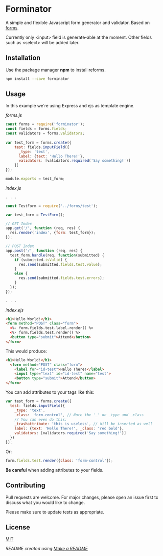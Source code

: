 # Forminator

A simple and flexible Javascript form generator and validator. Based on [forms](https://github.com/caolan/forms).

Currently only \<input\> field is generate-able at the moment.
Other fields such as \<select\> will be added later.

## Installation

Use the package manager **npm** to install reforms.

```bash
npm install --save forminator
```

## Usage
In this example we're using Express and ejs as template engine.

*forms.js*
```javascript
const forms = require('forminator');
const fields = forms.fields;
const validators = forms.validators;
 
var test_form = forms.create({
    test: fields.inputField({
      _type: 'text',
      label: {text: 'Hello There!'},
      validators: [validators.required('Say something!')]
    })
});

module.exports = test_form;
```
*index.js*
```javascript
. . .

const TestForm = require('../forms/test');

var test_form = TestForm();

// GET Index
app.get('/', function (req, res) {
  res.render('index', {form: test_form});
});

// POST Index
app.post('/', function (req, res) {
  test_form.handle(req, function(submitted) {
    if (submitted.isValid) {
      res.send(submitted.fields.test.value);
    }
    else {
      res.send(submitted.fields.test.errors);
    }
  });
});

. . .
```

*index.ejs*
```html
<h1>Hello World!</h1>
<form method="POST" class="form">
  <%- form.fields.test.label.render() %>
  <%- form.fields.test.render() %>
  <button type="submit">Attend</button>
</form>
```
This would produce:
```html
<h1>Hello World!</h1>
  <form method="POST" class="form">
    <label for="id-test">Hello There!</label>
    <input type="text" id="id-test" name="test">
    <button type="submit">Attend</button>
</form>
```

You can add attributes to your tags like this:
```javascript
var test_form = forms.create({
  test: fields.inputField({
    _type: 'text',
    _class: 'form-control', // Note the '_' on _type and _class
    // You can even do this:
    _trashattribute: 'this is useless', // Will be inserted as well
    label: {text: 'Hello There!', _class: 'red bold'},
    validators: [validators.required('Say something!')]
  })
});
```
Or:
```javascript
form.fields.test.render({class: 'form-control'});
```
**Be careful** when adding attributes to your fields.


## Contributing
Pull requests are welcome. For major changes, please open an issue first to discuss what you would like to change.

Please make sure to update tests as appropriate.

## License
[MIT](https://choosealicense.com/licenses/mit/)

*README created using [Make a README](https://www.makeareadme.com/)*
